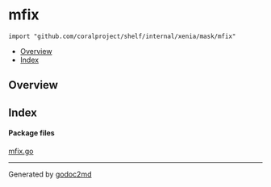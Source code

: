 

# mfix
`import "github.com/coralproject/shelf/internal/xenia/mask/mfix"`

* [Overview](#pkg-overview)
* [Index](#pkg-index)

## <a name="pkg-overview">Overview</a>



## <a name="pkg-index">Index</a>


#### <a name="pkg-files">Package files</a>
[mfix.go](/src/github.com/coralproject/shelf/internal/xenia/mask/mfix/mfix.go) 










- - -
Generated by [godoc2md](http://godoc.org/github.com/davecheney/godoc2md)
